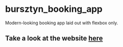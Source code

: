 # bursztyn_booking_app
Modern-looking booking app laid out with flexbox only.

## Take a look at the website [here](https://shikinen.github.io/bursztyn_booking_app/)

